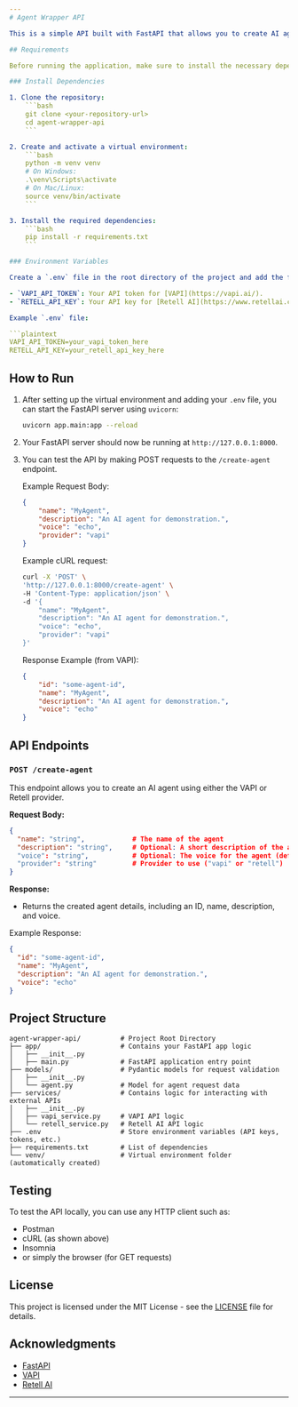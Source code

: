 ```yaml
---
# Agent Wrapper API

This is a simple API built with FastAPI that allows you to create AI agents using two different providers: [VAPI](https://vapi.ai/) and [Retell AI](https://www.retellai.com/). The API accepts agent configuration data and routes the requests to the respective provider.

## Requirements

Before running the application, make sure to install the necessary dependencies. The project uses Python 3.8+.

### Install Dependencies

1. Clone the repository:
    ```bash
    git clone <your-repository-url>
    cd agent-wrapper-api
    ```

2. Create and activate a virtual environment:
    ```bash
    python -m venv venv
    # On Windows:
    .\venv\Scripts\activate
    # On Mac/Linux:
    source venv/bin/activate
    ```

3. Install the required dependencies:
    ```bash
    pip install -r requirements.txt
    ```

### Environment Variables

Create a `.env` file in the root directory of the project and add the following keys:

- `VAPI_API_TOKEN`: Your API token for [VAPI](https://vapi.ai/).
- `RETELL_API_KEY`: Your API key for [Retell AI](https://www.retellai.com/).

Example `.env` file:

```plaintext
VAPI_API_TOKEN=your_vapi_token_here
RETELL_API_KEY=your_retell_api_key_here
```

## How to Run

1. After setting up the virtual environment and adding your `.env` file, you can start the FastAPI server using `uvicorn`:

    ```bash
    uvicorn app.main:app --reload
    ```

2. Your FastAPI server should now be running at `http://127.0.0.1:8000`.

3. You can test the API by making POST requests to the `/create-agent` endpoint.

    Example Request Body:
    ```json
    {
        "name": "MyAgent",
        "description": "An AI agent for demonstration.",
        "voice": "echo",
        "provider": "vapi"
    }
    ```

    Example cURL request:
    ```bash
    curl -X 'POST' \
    'http://127.0.0.1:8000/create-agent' \
    -H 'Content-Type: application/json' \
    -d '{
        "name": "MyAgent",
        "description": "An AI agent for demonstration.",
        "voice": "echo",
        "provider": "vapi"
    }'
    ```

    Response Example (from VAPI):
    ```json
    {
        "id": "some-agent-id",
        "name": "MyAgent",
        "description": "An AI agent for demonstration.",
        "voice": "echo"
    }
    ```

## API Endpoints

### `POST /create-agent`

This endpoint allows you to create an AI agent using either the VAPI or Retell provider.

**Request Body:**

```json
{
  "name": "string",            # The name of the agent
  "description": "string",     # Optional: A short description of the agent
  "voice": "string",           # Optional: The voice for the agent (default: "echo")
  "provider": "string"         # Provider to use ("vapi" or "retell")
}
```

**Response:**

- Returns the created agent details, including an ID, name, description, and voice.

Example Response:
```json
{
  "id": "some-agent-id",
  "name": "MyAgent",
  "description": "An AI agent for demonstration.",
  "voice": "echo"
}
```

## Project Structure

```
agent-wrapper-api/          # Project Root Directory
├── app/                    # Contains your FastAPI app logic
│   ├── __init__.py
│   ├── main.py             # FastAPI application entry point
├── models/                 # Pydantic models for request validation
│   ├── __init__.py
│   └── agent.py            # Model for agent request data
├── services/               # Contains logic for interacting with external APIs
│   ├── __init__.py
│   ├── vapi_service.py     # VAPI API logic
│   └── retell_service.py   # Retell AI API logic
├── .env                    # Store environment variables (API keys, tokens, etc.)
├── requirements.txt        # List of dependencies
└── venv/                   # Virtual environment folder (automatically created)
```

## Testing

To test the API locally, you can use any HTTP client such as:

- Postman
- cURL (as shown above)
- Insomnia
- or simply the browser (for GET requests)

## License

This project is licensed under the MIT License - see the [LICENSE](LICENSE) file for details.

## Acknowledgments

- [FastAPI](https://fastapi.tiangolo.com/)
- [VAPI](https://vapi.ai/)
- [Retell AI](https://www.retellai.com/)
---
```

